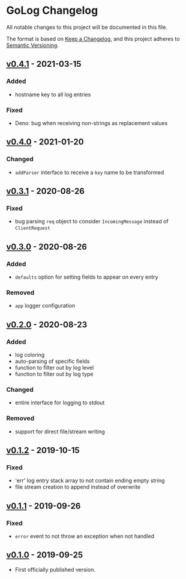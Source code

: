 # GoLog Changelog

All notable changes to this project will be documented in this file.

The format is based on [Keep a Changelog](https://keepachangelog.com/en/1.0.0/),
and this project adheres to [Semantic Versioning](https://semver.org/spec/v2.0.0.html).

## [v0.4.1] - 2021-03-15

### Added
- hostname key to all log entries

### Fixed
- Deno: bug when receiving non-strings as replacement values

## [v0.4.0] - 2021-01-20

### Changed
- `addParser` interface to receive a `key` name to be transformed

## [v0.3.1] - 2020-08-26

### Fixed
- bug parsing `req` object to consider `IncomingMessage` instead of `ClientRequest`

## [v0.3.0] - 2020-08-26

### Added
- `defaults` option for setting fields to appear on every entry

### Removed
- `app` logger configuration

## [v0.2.0] - 2020-08-23

### Added
- log coloring
- auto-parsing of specific fields
- function to filter out by log level
- function to filter out by log type

### Changed
- entire interface for logging to stdout

### Removed
- support for direct file/stream writing

## [v0.1.2] - 2019-10-15

### Fixed
- 'err' log entry stack array to not contain ending empty string
- file stream creation to append instead of overwrite

## [v0.1.1] - 2019-09-26

### Fixed
- `error` event to not throw an exception when not handled

## [v0.1.0] - 2019-09-25
- First officially published version.

[v0.1.0]: https://gitlab.com/GCSBOSS/golog/-/tags/v0.1.0
[v0.1.1]: https://gitlab.com/GCSBOSS/golog/-/tags/v0.1.1
[v0.1.2]: https://gitlab.com/GCSBOSS/golog/-/tags/v0.1.2
[v0.2.0]: https://gitlab.com/GCSBOSS/golog/-/tags/v0.2.0
[v0.3.0]: https://gitlab.com/GCSBOSS/golog/-/tags/v0.3.0
[v0.3.1]: https://gitlab.com/GCSBOSS/golog/-/tags/v0.3.1
[v0.4.0]: https://gitlab.com/GCSBOSS/golog/-/tags/v0.4.0
[v0.4.1]: https://gitlab.com/GCSBOSS/golog/-/tags/v0.4.1
